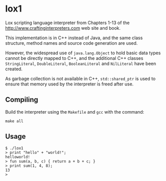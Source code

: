 # lox1

Lox scripting language interpreter from Chapters 1-13 of the http://www.craftinginterpreters.com web site and book.

This implementation is in C++ instead of Java, and the same class structure, method names and source code generation are used.

However, the widespread use of `java.lang.Object` to hold basic data types cannot be directly mapped to C++,
and the additional C++ classes `StringLiteral`, `DoubleLiteral`, `BooleanLiteral` and `NilLiteral`
have been created.

As garbage collection is not available in C++, `std::shared_ptr` is used to ensure that memory used by the interpreter is freed after use.

## Compiling

Build the interpreter using the `Makefile` and `gcc` with the command:

    make all
    
## Usage

```
$ ./lox1
> print "hello" + "world!";
helloworld!
> fun sum(a, b, c) { return a + b + c; }
> print sum(1, 4, 8);
13
>
```
